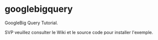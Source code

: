 googlebigquery
==============

GoogleBig Query Tutorial.

SVP veuillez consulter le Wiki et le source code pour installer l'exemple.


